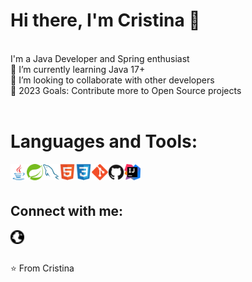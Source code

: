 <h1>Hi there, I'm Cristina 👋</h1>
<br>
I'm a Java Developer and Spring enthusiast<br>
🌱 I’m currently learning Java 17+ <br>
👯 I’m looking to collaborate with other developers<br>
🥅 2023 Goals: Contribute more to Open Source projects<br>

<br>
<h1>Languages and Tools:</h1>
<img align="left" alt="Java" width="26px" src="https://raw.githubusercontent.com/devicons/devicon/master/icons/java/java-original.svg" />
<img align="left" alt="Spring" width="26px" src="https://raw.githubusercontent.com/devicons/devicon/master/icons/spring/spring-original.svg" />
<img align="left" alt="SQL" width="26px" src="https://raw.githubusercontent.com/devicons/devicon/master/icons/mysql/mysql-original.svg" />
<img align="left" alt="HTML5" width="26px" src="https://raw.githubusercontent.com/devicons/devicon/master/icons/html5/html5-original.svg" />
<img align="left" alt="CSS3" width="26px" src="https://raw.githubusercontent.com/devicons/devicon/master/icons/css3/css3-original.svg" />
<img align="left" alt="Git" width="26px" src="https://raw.githubusercontent.com/devicons/devicon/master/icons/git/git-original.svg" />
<img align="left" alt="GitHub" width="26px" src="https://raw.githubusercontent.com/devicons/devicon/master/icons/github/github-original.svg" />
<img align="left" alt="IntelliJ IDEA" width="26px" src="https://raw.githubusercontent.com/devicons/devicon/master/icons/intellij/intellij-original.svg" />
<br>
<br>
<h2>Connect with me:</h2>
<img align="left" alt="https://www.linkedin.com/in/cristina-totovina-58a9291b2/" width="22px" src="https://raw.githubusercontent.com/iconic/open-iconic/master/svg/globe.svg" /><br>

<br>
<br>
⭐️ From Cristina
